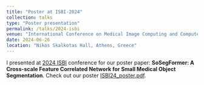 ```yaml
---
title: "Poster at ISBI-2024"
collection: talks
type: "Poster presentation"
permalink: /talks/2024-isbi
venue: "International Conference on Medical Image Computing and Computer Assisted Intervention"
date: 2024-06-26
location: "Nikos Skalkotas Hall, Athens, Greece"
---
```

I presented at [2024 ISBI](https://biomedicalimaging.org/2024/) conference for our poster paper: **SoSegFormer: A Cross-scale Feature Correlated Network for Small Medical Object Segmentation**. Check out our poster [ISBI24_poster.pdf](/files/ISBI24_poster.pdf).
